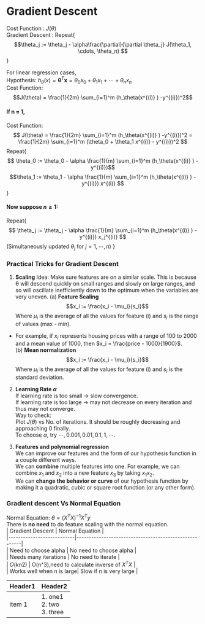 Gradient Descent
=====
Cost Function : $J(\theta)$ <br>
Gradient Descent :
Repeat{$$\theta_j := \theta_j - \alpha\frac{\partial}{\partial \theta_j} J(\theta_1, \cdots, \theta_n) $$}

For linear regression cases,<br>
Hypothesis: $h_\theta(x) = \boldsymbol{\theta}^T\boldsymbol{x} = \theta_0 x_0 + \theta_1 x_1 +\cdots + \theta_n x_n$<br>
Cost Function: $$J(\theta) = \frac{1}{2m} \sum_{i=1}^m (h_\theta(x^{(i)} ) -y^{(i)})^2$$
#### If n = 1,
Cost Function: $$
J(\theta) = \frac{1}{2m} \sum_{i=1}^m (h_\theta(x^{(i)} ) -y^{(i)})^2
= \frac{1}{2m} \sum_{i=1}^m (\theta_0  + \theta_1 x^{(i)} - y^{(i)})^2
$$
Repeat{$$
\theta_0 := \theta_0 - \alpha \frac{1}{m} \sum_{i=1}^m (h_\theta(x^{(i)} ) -y^{(i)})$$
$$\theta_1 := \theta_1 - \alpha \frac{1}{m} \sum_{i=1}^m (h_\theta(x^{(i)} ) -y^{(i)}) x^{(i)}
$$}
#### Now suppose $n \geq 1$:
Repeat{$$
\theta_j := \theta_j - \alpha \frac{1}{m} \sum_{i=1}^m (h_\theta(x^{(i)} ) -y^{(i)}) x_j^{(i)}
$$(Simultaneously updated $\theta_j$ for $j = 1, \cdots, n$)
}
### Practical Tricks for Gradient Descent
1. **Scaling**
Idea: Make sure features are on a similar scale.
This is because θ will descend quickly on small ranges and slowly on large ranges, and so will oscillate inefficiently down to the optimum when the variables are very uneven.
(a) **Feature Scaling**
$$x_i := \frac{x_i - \mu_i}{s_i}$$
Where $μ_i$ is the average of all the values for feature (i) and $s_i$ is the range of values (max - min).
- For example, if $x_i$ represents housing prices with a range of 100 to 2000 and a mean value of 1000, then $x_i = \frac{price - 1000}{1900}$.<br>
(b) **Mean normalization**
$$x_i := \frac{x_i - \mu_i}{s_i}$$
Where $μ_i$ is the average of all the values for feature (i) and  $s_i$ is the standard deviation.
2. **Learning Rate $\alpha$**<br>
If learning rate is too small -> slow convergence.<br>
If learning rate is too large -> may not decrease on every iteration and thus may not converge.<br>
Way to check:<br>
Plot $J(\theta)$ vs No. of iterations.  It should be roughly decreasing and approaching 0 finally.<br>
To choose $\alpha$, try $\cdots, 0.001, 0.01, 0.1, 1, \cdots$.

3. **Features and polynomial regression**<br>
We can improve our features and the form of our hypothesis function in a couple different ways.<br>
We can  **combine**  multiple features into one. For example, we can combine  $x_1$  and  $x_2$​  into a new feature $x_3$​ by taking $x_1x_2$.<br>
We can **change the behavior or curve** of our hypothesis function by making it a quadratic, cubic or square root function (or any other form).
### Gradient descent Vs Normal Equation
Normal Equation: $\theta = (X^TX)^{-1}X^Ty$ <br>
There is **no need** to do feature scaling with the normal equation. <br>
|      Gradient Descent	    |      Normal Equation                                  |<br>
|---------------------------|-------------------------------------------------------|<br>
|   Need to choose alpha	  |  No need to choose alpha                              |<br>
|   Needs many iterations	  |  No need to iterate                                   |<br>
|          $O(kn2)$        |          O(n^3),need to calculate inverse of $X^TX$   |<br>
| Works well when n is large|	Slow if n is very large                               |<br>


| Header1 | Header2                          |
|---------|----------------------------------|
| item 1  | 1. one$1$<br />2. two<br />3. three |
